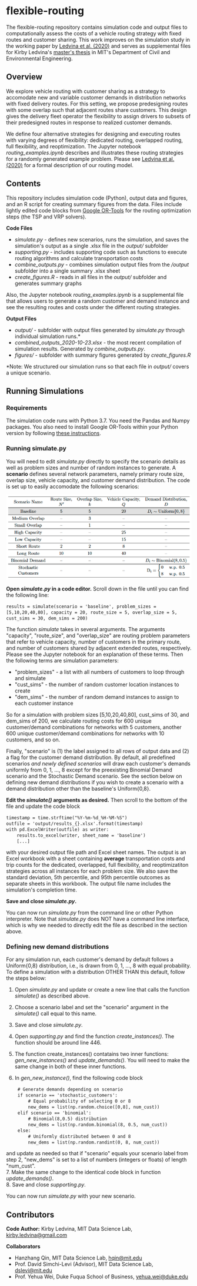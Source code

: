 # flexible-routing
The flexible-routing repository contains simulation code and output files to computationally assess the costs of a vehicle routing strategy with fixed routes and customer sharing. This work improves on the simulation study in the working paper by [Ledvina et al. (2020)](https://papers.ssrn.com/sol3/papers.cfm?abstract_id=3656374) and serves as supplemental files for Kirby Ledvina's [master's thesis](https://www.dropbox.com/s/0d9b686bhkjn1k2/Ledvina_SM_CEE_2021_signed.pdf?dl=0) in MIT's Department of Civil and Environmental Engineering.

## Overview

We explore vehicle routing with customer sharing as a strategy to accomodate new and variable customer demands in distribution networks with fixed delivery routes. For this setting, we propose predesigning routes with some overlap such that adjacent routes share customers. This design gives the delivery fleet operator the flexibility to assign drivers to subsets of their predesigned routes in response to realized customer demands.

We define four alternative strategies for designing and executing routes with varying degrees of flexibility: dedicated routing, overlapped routing, full flexibility, and reoptimization. The Jupyter notebook *routing_examples.ipynb* describes and illustrates these  routing strategies for a randomly generated example problem. Please see [Ledvina et al. (2020)](https://papers.ssrn.com/sol3/papers.cfm?abstract_id=3656374) for a formal description of our routing model.

## Contents

This repository includes simulation code (Python), output data and figures, and an R script for creating summary figures from the data. Files include lightly edited code blocks from [Google OR-Tools](https://developers.google.com/optimization/) for the routing optimization steps (the TSP and VRP solvers).

**Code Files**
- *simulate.py* - defines new scenarios, runs the simulation, and saves the simulation's output as a single .xlsx file in the *output/* subfolder
- *supporting.py* - includes supporting code such as functions to execute routing algorithms and calculate transportation costs
- *combine_outputs.py* - combines simulation output files from the */output* subfolder into a single summary .xlsx sheet
- *create_figures.R* - reads in all files in the *output/* subfolder and generates summary graphs

Also, the Jupyter notebook *routing_examples.ipynb* is a supplemental file that allows users to generate a random customer and demand instance and see the resulting routes and costs under the different routing strategies.

**Output Files**
- *output/* - subfolder with output files generated by *simulate.py* through individual simulation runs.\*
- *combined_outputs_2020-10-23.xlsx* - the most recent compilation of simulation results. Generated by *combine_outputs.py*.
- *figures/* - subfolder with summary figures generated by *create_figures.R*

\*Note: We structured our simulation runs so that each file in *output/* covers a unique scenario.

## Running Simulations

### Requirements

The simulation code runs with Python 3.7. You need the Pandas and Numpy packages. You also need to install Google OR-Tools within your Python version by following [these instructions](https://developers.google.com/optimization/install).

### Running simulate.py

You will need to edit *simulate.py* directly to specify the scenario details as well as problem sizes and number of random instances to generate. A **scenario** defines several network parameters, namely primary route size, overlap size, vehicle capacity, and customer demand distribution. The code is set up to easily accomodate the following scenarios:

![Scenarios](https://github.com/kledvina/flexible-routing/blob/master/figures/scenarios.png)

**Open *simulate.py* in a code editor.** Scroll down in the file until you can find the following line:

    results = simulate(scenario = 'baseline', problem_sizes = [5,10,20,40,80], capacity = 20, route_size = 5, overlap_size = 5, cust_sims = 30, dem_sims = 200)

The function *simulate* takes in several arguments. The arguments "capacity", "route_size", and "overlap_size" are routing problem parameters that refer to vehicle capacity, number of customers in the primary route, and number of customers shared by adjacent extended routes, respectively. Please see the Jupyter notebook for an explanation of these terms. Then the following terms are simulation parameters:

- "problem_sizes" - a list with all numbers of customers to loop through and simulate  
- "cust_sims" - the number of random customer location instances to create
- "dem_sims" - the number of random demand instances to assign to each customer instance

So for a simulation with problem sizes [5,10,20,40,80], cust_sims of 30, and dem_sims of 200, we calculate routing costs for 600 unique customer/demand combinations for networks with 5 customers, another 600 unique customer/demand combinations for networks with 10 customers, and so on.

Finally, "scenario" is (1) the label assigned to all rows of output data and (2) a flag for the customer demand distribution. By default, all predefined scenarios *and newly defined scenarios* will draw each customer's demands uniformly from 0, 1, ..., 8 except for the preexisting Binomial Demand scenario and the Stochastic Demand scenario. See the section below on defining new demand distributions if you wish to create a scenario with a demand distribution other than the baseline's Uniform{0,8}.

**Edit the *simulate()* arguments as desired.** Then scroll to the bottom of the file and update the code block
    
    timestamp = time.strftime("%Y-%m-%d_%H-%M-%S")
    outfile = 'output/results_{}.xlsx'.format(timestamp)
    with pd.ExcelWriter(outfile) as writer:
        results.to_excel(writer, sheet_name = 'baseline')
        [...]

with your desired output file path and Excel sheet names. The output is an Excel workbook with a sheet containing **average** transportation costs and trip counts for the dedicated, overlapped, full flexibility, and reoptimizatiton strategies across all instances for each problem size. We also save the standard deviation, 5th percentile, and 95th percentile outcomes as separate sheets in this workbook. The output file name includes the simulation's completion time.

**Save and close *simulate.py*.**

You can now run *simulate.py* from the command line or other Python interpreter. Note that *simulate.py* does NOT have a command line interface, which is why we needed to directly edit the file as described in the section above.


### Defining new demand distributions
For any simulation run, each customer's demand by default follows a Uniform{0,8} distribution, i.e., is drawn from 0, 1, ..., 8 with equal probability. To define a simulation with a distribution OTHER THAN this default, follow the steps below:

1. Open *simulate.py* and update or create a new line that calls the function *simulate()* as described above.  
2. Choose a scenario label and set the "scenario" argument in the *simulate()* call equal to this name.  
3. Save and close *simulate.py*.  
4. Open *supporting.py* and find the function *create_instances()*. The function should be around line 446.  
5. The function create_instances() contatains two inner functions: *gen_new_instances()* and *update_demands()*. You will need to make the same change in both of these inner functions.  
6. In *gen_new_instance()*, find the following code block

        # Generate demands depending on scenario
        if scenario == 'stochastic_customers':
            # Equal probability of selecting 0 or 8
            new_dems = list(np.random.choice([0,8], num_cust))
        elif scenario == 'binomial':
            # Binomial(8,0.5) distribution
            new_dems = list(np.random.binomial(8, 0.5, num_cust))
        else:
            # Uniformly distributed between 0 and 8
            new_dems = list(np.random.randint(0, 8, num_cust))

and update as needed so that if "scenario" equals your scenario label from step 2, "new_dems" is set to a list of numbers (integers or floats) of length "num_cust".  
7. Make the same change to the identical code block in function *update_demands()*.  
8. Save and close *supporting.py*.

You can now run *simulate.py* with your new scenario.    

## Contributors

**Code Author:** Kirby Ledvina, MIT Data Science Lab, kirby.ledvina@gmail.com

**Collaborators**
- Hanzhang Qin, MIT Data Science Lab, hqin@mit.edu
- Prof. David Simchi-Levi (Advisor), MIT Data Science Lab, dslevi@mit.edu
- Prof. Yehua Wei, Duke Fuqua School of Business, yehua.wei@duke.edu


